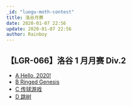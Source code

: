 ```yaml
---
_id: "luogu-moth-contest"
title: 洛谷月赛
date: 2020-01-07 22:56
update: 2020-01-07 22:56
author: Rainboy
---
```


## 【LGR-066】洛谷 1 月月赛 Div.2

- [A Hello, 2020!](/article/luogu-P5886)
- [B Ringed Genesis]()
- [C 传球游戏]()
- [D 跳树]()
